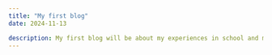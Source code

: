 ```yaml
---
title: "My first blog"
date: 2024-11-13

description: My first blog will be about my experiences in school and my coding journey so far.
---
```

